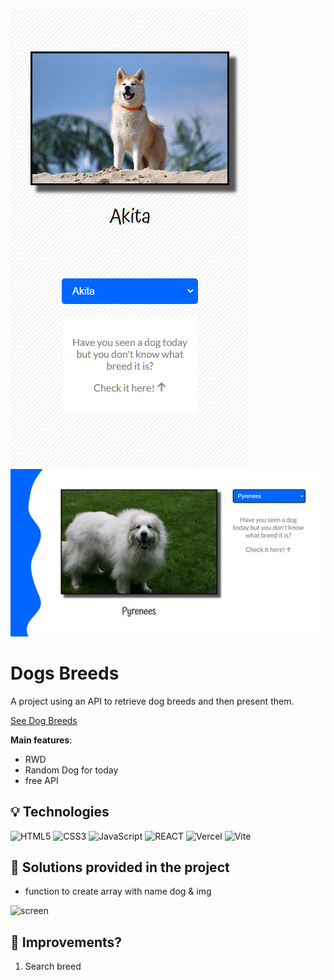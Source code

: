 ![screen](/public/img/screenshot_1.png)
![screen](/public/img/screenshot_2.png)

# Dogs Breeds

A project using an API to retrieve dog breeds and then present them.

[See Dog Breeds](https://artur-it.github.io/API-Dogs/)

**Main features**:

- RWD
- Random Dog for today
- free API

## 💡 Technologies

![HTML5](https://img.shields.io/badge/html5-%23E34F26.svg?style=for-the-badge&logo=html5&logoColor=white)
![CSS3](https://img.shields.io/badge/css3-%231572B6.svg?style=for-the-badge&logo=css3&logoColor=white)
![JavaScript](https://img.shields.io/badge/javascript-%23323330.svg?style=for-the-badge&logo=javascript&logoColor=%23F7DF1E)
![REACT](https://img.shields.io/badge/react-%23323330.svg?style=for-the-badge&logo=react&logoColor=%23F7DF1E)
![Vercel](https://img.shields.io/badge/vercel-%23000000.svg?style=for-the-badge&logo=vercel&logoColor=white)
![Vite](https://img.shields.io/badge/vite-%23646CFF.svg?style=for-the-badge&logo=vite&logoColor=white)

## 🤔 Solutions provided in the project

- function to create array with name dog & img

![screen](/showBreeds.png)

## 💭 Improvements?

1. Search breed

